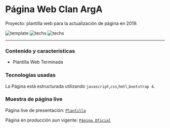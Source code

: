 # Página Web Clan ArgA
Proyecto: plantilla web para la actualización de página en 2019.

![template](https://img.shields.io/badge/Status-Terminado-green.svg)
![techs](https://img.shields.io/badge/tech-HTML--JS--CSS-yellow.svg)
![techs](https://img.shields.io/badge/New-Bootstrap%204-purple.svg)

---

### Contenido y características
- Plantilla Web Terminada


### Tecnologías usadas

La Página está estructurada utilizando
`javascript`,`css`,`hmtl`,`bootstrap 4`.


### Muestra de página live

Página live de presentación: [`Plantilla`](https://mirlino.github.io/web_ArgA-2019/)

Página en producción aun vigente: [`Página Oficial`](https://web.clanarga.com.ar/)
